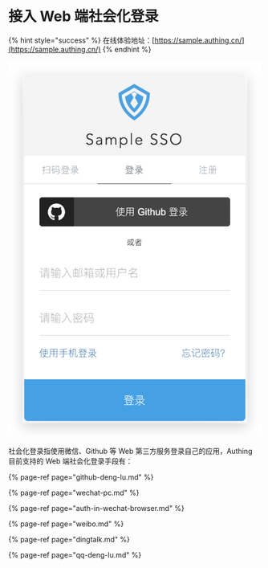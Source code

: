 # 接入 Web 端社会化登录

{% hint style="success" %}
在线体验地址：[https://sample.authing.cn/](https://sample.authing.cn/)
{% endhint %}

![](../../.gitbook/assets/image%20%28466%29.png)

社会化登录指使用微信、Github 等 Web 第三方服务登录自己的应用，Authing 目前支持的 Web 端社会化登录手段有：

{% page-ref page="github-deng-lu.md" %}

{% page-ref page="wechat-pc.md" %}

{% page-ref page="auth-in-wechat-browser.md" %}

{% page-ref page="weibo.md" %}

{% page-ref page="dingtalk.md" %}

{% page-ref page="qq-deng-lu.md" %}



